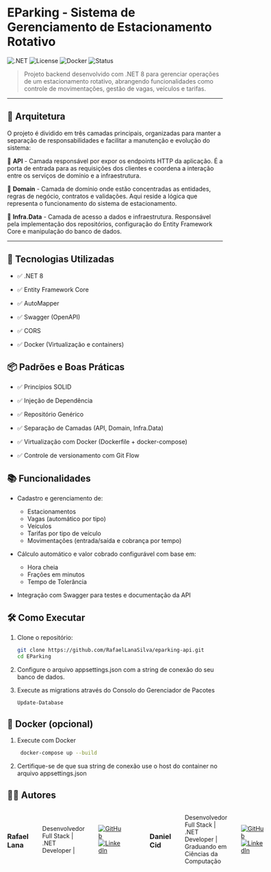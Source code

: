 # EParking - Sistema de Gerenciamento de Estacionamento Rotativo

![.NET](https://img.shields.io/badge/.NET-8.0-purple)
![License](https://img.shields.io/badge/license-MIT-green)
![Docker](https://img.shields.io/badge/Docker-Ready-blue)
![Status](https://img.shields.io/badge/status-Em%20Desenvolvimento-yellow)

> Projeto backend desenvolvido com .NET 8 para gerenciar operações de um estacionamento rotativo, abrangendo funcionalidades como controle de movimentações, gestão de vagas, veículos e tarifas.

---

## 📐 Arquitetura

O projeto é dividido em três camadas principais, organizadas para manter a separação de responsabilidades e facilitar a manutenção e evolução do sistema:

🔹 **API** -
Camada responsável por expor os endpoints HTTP da aplicação. É a porta de entrada para as requisições dos clientes e coordena a interação entre os serviços de domínio e a infraestrutura.

🔹 **Domain** -
Camada de domínio onde estão concentradas as entidades, regras de negócio, contratos e validações. Aqui reside a lógica que representa o funcionamento do sistema de estacionamento.

🔹 **Infra.Data** -
Camada de acesso a dados e infraestrutura. Responsável pela implementação dos repositórios, configuração do Entity Framework Core e manipulação do banco de dados.

---

## 🚀 Tecnologias Utilizadas

- ✅ .NET 8

- ✅ Entity Framework Core

- ✅ AutoMapper

- ✅ Swagger (OpenAPI)

- ✅ CORS

- ✅ Docker (Virtualização e containers)

## 📦 Padrões e Boas Práticas

- ✅ Princípios SOLID

- ✅ Injeção de Dependência
  
- ✅ Repositório Genérico

- ✅ Separação de Camadas (API, Domain, Infra.Data)

- ✅ Virtualização com Docker (Dockerfile + docker-compose)

- ✅ Controle de versionamento com Git Flow

## 📚 Funcionalidades

- Cadastro e gerenciamento de:

  - Estacionamentos
  - Vagas (automático por tipo)
  - Veículos
  - Tarifas por tipo de veículo
  - Movimentações (entrada/saída e cobrança por tempo)

- Cálculo automático e valor cobrado configurável com base em:

  - Hora cheia
  - Frações em minutos
  - Tempo de Tolerância

- Integração com Swagger para testes e documentação da API

## 🛠️ Como Executar

1. Clone o repositório:

   ```bash
   git clone https://github.com/RafaelLanaSilva/eparking-api.git
   cd EParking

   ```

2. Configure o arquivo appsettings.json com a string de conexão do seu banco de dados.

3. Execute as migrations através do Consolo do Gerenciador de Pacotes
   ```bash
   Update-Database
   ```

## 🐳 Docker (opcional)

1. Execute com Docker

   ```bash
    docker-compose up --build

   ```

2. Certifique-se de que sua string de conexão use o host do container no arquivo appsettings.json

## 👨‍💻 Autores

<div style="display: flex; gap: 2rem; align-items: center;">

### Rafael Lana

Desenvolvedor Full Stack | .NET Developer |

[![GitHub](https://img.shields.io/badge/GitHub-000?style=for-the-badge&logo=github&logoColor=white)](https://github.com/RafaelLanaSilva)
[![LinkedIn](https://img.shields.io/badge/LinkedIn-0A66C2?style=for-the-badge&logo=linkedin&logoColor=white)](https://www.linkedin.com/in/rafaeldelana/)

---

### Daniel Cid

Desenvolvedor Full Stack | .NET Developer | Graduando em Ciências da Computação

[![GitHub](https://img.shields.io/badge/GitHub-000?style=for-the-badge&logo=github&logoColor=white)](https://github.com/daelcid)
[![LinkedIn](https://img.shields.io/badge/LinkedIn-0A66C2?style=for-the-badge&logo=linkedin&logoColor=white)](https://www.linkedin.com/in/danielmoraescid/)

</div>

